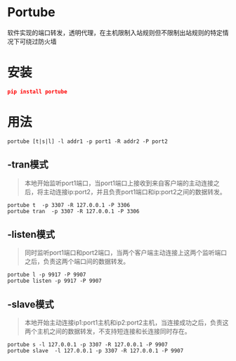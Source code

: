 # Portube
软件实现的端口转发，透明代理，在主机限制入站规则但不限制出站规则的特定情况下可绕过防火墙

# 安装
```json
pip install portube
```

# 用法
```
portube [t|s|l] -l addr1 -p port1 -R addr2 -P port2
```
## -tran模式
>本地开始监听port1端口，当port1端口上接收到来自客户端的主动连接之后，将主动连接ip:port2，并且负责port1端口和ip:port2之间的数据转发。 
```
portube t  -p 3307 -R 127.0.0.1 -P 3306
portube tran  -p 3307 -R 127.0.0.1 -P 3306
```
## -listen模式
>同时监听port1端口和port2端口，当两个客户端主动连接上这两个监听端口之后，负责这两个端口间的数据转发。
```
portube l -p 9917 -P 9907
portube listen -p 9917 -P 9907
```

## -slave模式
>本地开始主动连接ip1:port1主机和ip2:port2主机，当连接成功之后，负责这两个主机之间的数据转发，不支持短连接和长连接同时存在。 
```
portube s -l 127.0.0.1 -p 3307 -R 127.0.0.1 -P 9907
portube slave  -l 127.0.0.1 -p 3307 -R 127.0.0.1 -P 9907
```